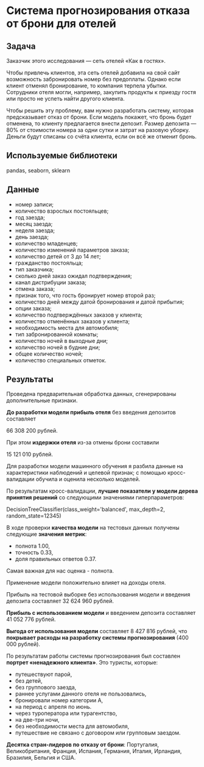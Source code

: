 # Система прогнозирования отказа от брони для отелей

## Задача

Заказчик этого исследования — сеть отелей «Как в гостях». 

Чтобы привлечь клиентов, эта сеть отелей добавила на свой сайт возможность забронировать номер без предоплаты. Однако если клиент отменял бронирование, то компания терпела убытки. Сотрудники отеля могли, например, закупить продукты к приезду гостя или просто не успеть найти другого клиента.

Чтобы решить эту проблему, вам нужно разработать систему, которая предсказывает отказ от брони. Если модель покажет, что бронь будет отменена, то клиенту предлагается внести депозит. Размер депозита — 80% от стоимости номера за одни сутки и затрат на разовую уборку. Деньги будут списаны со счёта клиента, если он всё же отменит бронь.

## Используемые библиотеки

pandas, seaborn, sklearn

## Данные

- номер записи;
- количество взрослых постояльцев;
- год заезда;
- месяц заезда;
- неделя заезда;
- день заезда;
- количество младенцев;
- количество изменений параметров заказа;
- количество детей от 3 до 14 лет;
- гражданство постояльца;
- тип заказчика;
- сколько дней заказ ожидал подтверждения;
- канал дистрибуции заказа;
- отмена заказа;
- признак того, что гость бронирует номер второй раз;
- количество дней между датой бронирования и датой прибытия;
- опции заказа;
- количество подтверждённых заказов у клиента;
- количество отменённых заказов у клиента;
- необходимость места для автомобиля;
- тип забронированной комнаты;
- количество ночей в выходные дни;
- количество ночей в будние дни;
- общее количество ночей;
- количество специальных отметок.

## Результаты

Проведена предварительная обработка данных, сгенерированы дополнительные признаки.

**До разработки модели прибыль отеля** без введения депозитов составляет

66 308 200 рублей.

При этом **издержки отеля** из-за отмены брони составили

15 121 010 рублей.

Для разработки модели машинного обучения я разбила данные на характеристики наблюдений и целевой признак; с помощью кросс-валидации обучила и оценила несколько моделей.

По результатам кросс-валидации, **лучшие показатели у модели дерева принятия решений** со следующими значениями гиперпараметров:

DecisionTreeClassifier(class_weight='balanced', max_depth=2, random_state=12345)


В ходе проверки **качества модели** на тестовых данных получены следующие **значения метрик**:

- полнота 1.00, 
- точность 0.33, 
- доля правильных ответов 0.37.

Самая важная для нас оценка - полнота.

Применение модели положительно влияет на доходы отеля.

Прибыль на тестовой выборке без использования модели и введения депозита составляет 32 624 960 рублей.

**Прибыль с использованием модели** и введением депозита составляет 41 052 776 рублей.

**Выгода от использования модели** составляет 8 427 816 рублей, что **покрывает расходы на разработку системы прогнозирования** (400 000 рублей).

По результатам работы системы прогнозирования был составлен **портрет «ненадежного клиента»**. Это туристы, которые:

- путешествуют парой,
- без детей,
- без группового заезда,
- раннее услугами данного отеля не пользовались,
- бронировали номер категории А,
- на период с апреля по июнь.
- через туроператора или турагентство,
- на две-три ночи,
- без необходимости места для автомобиля,
- путешествие не связано с договором или групповым заездом.

**Десятка стран-лидеров по отказу от брони**: Португалия, Великобритания, Франция, Испания, Германия, Италия, Ирландия, Бразилия, Бельгия и США.
